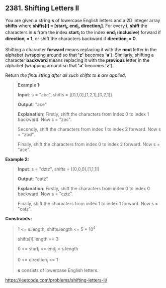 ## 2381. Shifting Letters II

You are given a string **s** of lowercase English letters and a 2D integer array **shifts** where **shifts[i] = [start<sub>i</sub>, end<sub>i</sub>, direction<sub>i</sub>]**. For every **i**, **shift** the characters in **s** from the index **start<sub>i</sub>** to the index **end<sub>i</sub>** (**inclusive**) forward if **direction<sub>i</sub> = 1**, or shift the characters backward if **direction<sub>i</sub> = 0**.

Shifting a character **forward** means replacing it with the **next** letter in the alphabet (wrapping around so that **'z'** becomes **'a'**). Similarly, shifting a character **backward** means replacing it with the **previous** letter in the alphabet (wrapping around so that **'a'** becomes **'z'**).

Return *the final string after all such shifts to **s** are applied*.
>
>**Example 1:**
>
>**Input**: s = "abc", shifts = [[0,1,0],[1,2,1],[0,2,1]]
>
>**Output**: "ace"
>
>**Explanation**: Firstly, shift the characters from index 0 to index 1 backward. Now s = "zac".
>
>Secondly, shift the characters from index 1 to index 2 forward. Now s = "zbd".
>
>Finally, shift the characters from index 0 to index 2 forward. Now s = "ace".

**Example 2:**
>
>**Input**: s = "dztz", shifts = [[0,0,0],[1,1,1]]
>
>**Output**: "catz"
>
>**Explanation**: Firstly, shift the characters from index 0 to index 0 backward. Now s = "cztz".
>
>Finally, shift the characters from index 1 to index 1 forward. Now s = "catz".

**Constraints:**
>
>1 <= s.length, shifts.length <= 5 * 10<sup>4</sup>
>
>shifts[i].length == 3
>
>0 <= start<sub>i</sub> <= end<sub>i</sub> < s.length
>
>0 <= direction<sub>i</sub> <= 1
>
>**s** consists of lowercase English letters.

https://leetcode.com/problems/shifting-letters-ii/
